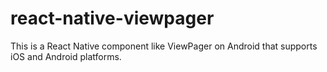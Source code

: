 # react-native-viewpager
This is a React Native component like ViewPager on Android that supports iOS and Android platforms.
